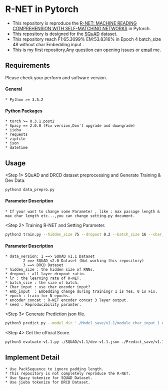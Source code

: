 # R-NET in Pytorch
* This repository is reproduce the [R-NET: MACHINE READING  COMPREHENSION WITH SELF-MATCHING NETWORKS](https://www.microsoft.com/en-us/research/wp-content/uploads/2017/05/r-net.pdf) in Pytorch.
* This repository is designed for the [SQuAD](https://rajpurkar.github.io/SQuAD-explorer/) dataset.
* This repository reach F1:65.3099% EM:53.8316% in Epoch 4 batch_size 48 without char Embedding input .
* This is my first repository,Any question can opening issues or [email](s2w81234@gmail.com) me.


## Requirements

Please check your perform and software version.

#### General
	* Python >= 3.5.2
#### Python Packages
	* torch >= 0.3.1.post2
	* Spacy == 2.0.0 (Fix version,Don't upgrade and downgrade)
	* jieba
	* requests
	* zipfile
	* json
	* datetime
## Usage
<Step 1> SQuAD and DRCD dataset preprocessing and Generate Training & Dev Data.
```bash
python3 data_prepro.py
```
#### Parameter Description
	* If your want to change some Parameter , like : max passage length & max char length etc...,you can change setting.py document.

<Step 2> Training R-NET and Setting Parameter.
```bash
python3 train.py --hidden_size 75 --dropout 0.2 --batch_size 16 --char_input 1 --emb_input 1 --encoder_concat 1
```
#### Parameter Description
	* data_version: 1 ==> SQUAD v1.1 Dataset
			2 ==> SQUAD v2.0 Dataset (Not working this repository)
			3 ==> DRCD Dataset 
	* hidden_size : the hidden size of RNNs.
	* dropout : all layer dropout ratio.
	* lr : the learning rate of R-NET.
	* batch_size : the size of batch.
	* Char_input : use char encoder input?
	* emb_input  : Embedding change during training? 1 is Yes, 0 is Fix.
	* epoch : train for N epochs.
	* encoder_concat : R-NET encoder concat 3 layer output.
	* seed : Reproducibility paramter.
<Step 3> Generate Prediction json file.
```bash
python3 predict.py --model_dir './Model_save/v1.1/module_char_input_1_emb_input_1_concat_1_hidden_75_batch_size_16/XXX.cpt'  --batch_size 32 --data_version 1 
```

<Step 4> Get the official Score.
```bash
python3 evaluate-v1.1.py ./SQUAD/v1.1/dev-v1.1.json ./Predict_save/v1.1/XXX.json
```
## Implement Detail
	* Use PackSequence to ignore padding length.
	* This repository is not completely reproduce the R-NET.
	* Use Spacy tokenize for SQUAD Dataset.
	* Use jieba tokenize for DRCD Dataset.

